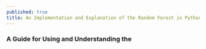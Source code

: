 ```yaml
---
published: true
title: An Implementation and Explanation of the Random Forest in Python
---
```

### A Guide for Using and Understanding the
